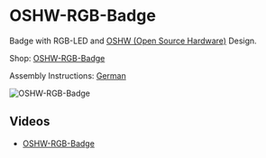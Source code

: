 # OSHW-RGB-Badge
Badge with RGB-LED and [OSHW (Open Source Hardware)](http://www.oshwa.org/open-source-hardware-logo/) Design.

Shop: [OSHW-RGB-Badge](http://www.watterott.com/en/OSHW-RGB-Badge)

Assembly Instructions: [German](https://raw.github.com/watterott/OSHW-RGB-Badge/master/pcb/OSHW-RGB-Badge_de.pdf)

![OSHW-RGB-Badge](https://raw.github.com/watterott/OSHW-RGB-Badge/master/img/oshw-rgb-badge.jpg)


## Videos
* [OSHW-RGB-Badge](http://www.youtube.com/watch?v=9oPm8g40bvo)
